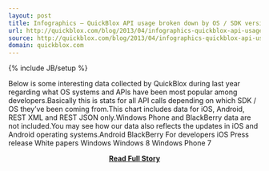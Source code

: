 ```yaml
---
layout: post
title: Infographics – QuickBlox API usage broken down by OS / SDK versions
url: http://quickblox.com/blog/2013/04/infographics-quickblox-api-usage-broken-down-by-os-sdk-versions/
source: http://quickblox.com/blog/2013/04/infographics-quickblox-api-usage-broken-down-by-os-sdk-versions/
domain: quickblox.com
---
```

{% include JB/setup %}<p>Below is some interesting data collected by QuickBlox during last year regarding what OS systems and APIs have been most popular among developers.Basically this is stats for all API calls depending on which SDK / OS they’ve been coming from.This chart includes data for iOS, Android, REST XML and REST JSON only.Windows Phone and BlackBerry data are not included.You may see how our data also reflects the updates in iOS and Android operating systems.Android BlackBerry For developers iOS Press release White papers Windows Windows 8 Windows Phone 7</p>
<center><p><a href="http://quickblox.com/blog/2013/04/infographics-quickblox-api-usage-broken-down-by-os-sdk-versions/" style='padding:25px; font-sze:18px; font-weight: bold;'>Read Full Story</a></p></center>
